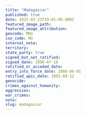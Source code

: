 ```yaml
---
title: "Madagascar"
published: true
date: 2015-02-23T19:01:00.000Z
featured_image_path:
featured_image_attribution:
geocode: MDG
iso_code: MG
internal_note:
territory:
state_party: true
signed_but_not_ratified:
signed_date: 1998-07-18
ratified_or_acceded_date:
entry_into_force_date: 2008-06-01
ratified_apic_date: 2002-09-12
genocide:
crimes_against_humanity:
aggression:
war_crimes:
note:
slug: madagascar
---
```

